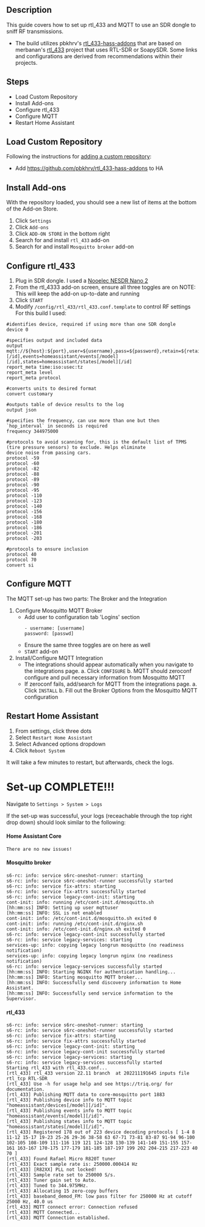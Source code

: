 ## **Description**
This guide covers how to set up rtl_433 and MQTT to use an SDR dongle to sniff RF transmissions.
- The build utilizes pbkhrv's [rtl_433-hass-addons](https://github.com/pbkhrv/rtl_433-hass-addons) that are based on merbanan's [rtl_433](https://github.com/merbanan/rtl_433) project that uses RTL-SDR or SoapySDR. Some links and configurations are derived from recommendations within their projects.

## **Steps**
  - Load Custom Repository
  - Install Add-ons
  - Configure rtl_433
  - Configure MQTT
  - Restart Home Assistant

## **Load Custom Repository**
Following the instructions for [adding a custom repository](https://www.home-assistant.io/common-tasks/os#installing-third-party-add-ons):
   - Add https://github.com/pbkhrv/rtl_433-hass-addons to HA

## **Install Add-ons**
With the repository loaded, you should see a new list of items at the bottom of the Add-on Store.
  1. Click `Settings`
  2. Click `Add-ons`
  3. Click `ADD-ON STORE` in the bottom right
  4. Search for and install `rtl_433` add-on
  5. Search for and install `Mosquitto broker` add-on

## **Configure rtl_433**
  1. Plug in SDR dongle. I used a [Nooelec NESDR Nano 2](https://www.nooelec.com/store/nesdr-nano2.html)
  1. From the rtl_4333 add-on screen, ensure all three toggles are on
     NOTE: This will keep the add-on up-to-date and running
  2. Click `START`
  3. Modify `/config/rtl_433/rtl_433.conf.template` to control RF settings
     For this build I used:
```
#identifies device, required if using more than one SDR dongle
device 0 

#specifies output and included data
output mqtt://${host}:${port},user=${username},pass=${password},retain=${retain},devices=homeassistant/devices/[/model] 
[/id],events=homeassistant/events[/model][/id],states=homeassistant/states[/model][/id]
report_meta time:iso:usec:tz
report_meta level
report_meta protocol

#converts units to desired format
convert customary

#outputs table of device results to the log
output json

#specifies the frequency, can use more than one but then `hop_interval` in seconds is required
frequency 344975000

#protocols to avoid scanning for, this is the default list of TPMS (tire pressure sensors) to exclude. Helps eliminate 
device noise from passing cars.
protocol -59
protocol -60
protocol -82
protocol -88
protocol -89
protocol -90
protocol -95
protocol -110
protocol -123
protocol -140
protocol -156
protocol -168
protocol -180
protocol -186
protocol -201
protocol -203 

#protocols to ensure inclusion
protocol 40
protocol 70
convert si
```
## **Configure MQTT**
The MQTT set-up has two parts: The Broker and the Integration
1. Configure Mosquitto MQTT Broker
   - Add user to configuration tab 'Logins' section
        ```
        - username: [username]
        password: [passwd]
        ```
    - Ensure the same three toggles are on here as well
    - `START` add-on
2. Install/Configure MQTT Integration
   - The integrations should appear automatically when you navigate to the integrations page.
       a. Click `CONFIGURE`
       b. MQTT should zeroconf configure and pull necessary information from Mosquitto MQTT
   - If zeroconf fails, add/search for MQTT from the integrations page.
       a. Click `INSTALL`
       b. Fill out the Broker Options from the Mosquitto MQTT configuration

## **Restart Home Assistant**
1. From settings, click three dots
2. Select `Restart Home Assistant`
3. Select Advanced options dropdown
4. Click `Reboot System`

It will take a few minutes to restart, but afterwards, check the logs.

# Set-up COMPLETE!!!

Navigate to `Settings > System > Logs`

If the set-up was successful, your logs (receachable through the top right drop down) should look similar to the following:

#### Home Assistant Core
```
There are no new issues!
```

#### Mosquitto broker
```
s6-rc: info: service s6rc-oneshot-runner: starting
s6-rc: info: service s6rc-oneshot-runner successfully started
s6-rc: info: service fix-attrs: starting
s6-rc: info: service fix-attrs successfully started
s6-rc: info: service legacy-cont-init: starting
cont-init: info: running /etc/cont-init.d/mosquitto.sh
[hh:mm:ss] INFO: Setting up user mqttuser
[hh:mm:ss] INFO: SSL is not enabled
cont-init: info: /etc/cont-init.d/mosquitto.sh exited 0
cont-init: info: running /etc/cont-init.d/nginx.sh
cont-init: info: /etc/cont-init.d/nginx.sh exited 0
s6-rc: info: service legacy-cont-init successfully started
s6-rc: info: service legacy-services: starting
services-up: info: copying legacy longrun mosquitto (no readiness notification)
services-up: info: copying legacy longrun nginx (no readiness notification)
s6-rc: info: service legacy-services successfully started
[hh:mm:ss] INFO: Starting NGINX for authentication handling...
[hh:mm:ss] INFO: Starting mosquitto MQTT broker...
[hh:mm:ss] INFO: Successfully send discovery information to Home Assistant.
[hh:mm:ss] INFO: Successfully send service information to the Supervisor.
```

#### rtl_433
```
s6-rc: info: service s6rc-oneshot-runner: starting
s6-rc: info: service s6rc-oneshot-runner successfully started
s6-rc: info: service fix-attrs: starting
s6-rc: info: service fix-attrs successfully started
s6-rc: info: service legacy-cont-init: starting
s6-rc: info: service legacy-cont-init successfully started
s6-rc: info: service legacy-services: starting
s6-rc: info: service legacy-services successfully started
Starting rtl_433 with rtl_433.conf...
[rtl_433] rtl_433 version 22.11 branch  at 202211191645 inputs file rtl_tcp RTL-SDR
[rtl_433] Use -h for usage help and see https://triq.org/ for documentation.
[rtl_433] Publishing MQTT data to core-mosquitto port 1883
[rtl_433] Publishing device info to MQTT topic "homeassistant/devices[/model][/id]".
[rtl_433] Publishing events info to MQTT topic "homeassistant/events[/model][/id]".
[rtl_433] Publishing states info to MQTT topic "homeassistant/states[/model][/id]".
[rtl_433] Registered 178 out of 223 device decoding protocols [ 1-4 8 11-12 15-17 19-23 25-26 29-36 38-58 63 67-71 73-81 83-87 91-94 96-100 102-105 108-109 111-116 119 121 124-128 130-139 141-149 151-155 157-161 163-167 170-175 177-179 181-185 187-197 199 202 204-215 217-223 40 70 ]
[rtl_433] Found Rafael Micro R820T tuner
[rtl_433] Exact sample rate is: 250000.000414 Hz
[rtl_433] [R82XX] PLL not locked!
[rtl_433] Sample rate set to 250000 S/s.
[rtl_433] Tuner gain set to Auto.
[rtl_433] Tuned to 344.975MHz.
[rtl_433] Allocating 15 zero-copy buffers
[rtl_433] baseband_demod_FM: low pass filter for 250000 Hz at cutoff 25000 Hz, 40.0 us
[rtl_433] MQTT connect error: Connection refused
[rtl_433] MQTT Connected...
[rtl_433] MQTT Connection established.
```
